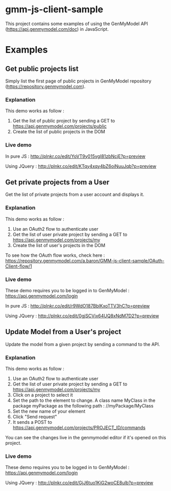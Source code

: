gmm-js-client-sample
====================

This project contains some examples of using the GenMyModel API (https://api.genmymodel.com/doc) in JavaScript.

# Examples

## Get public projects list
Simply list the first page of public projects in GenMyModel repository (https://repository.genmymodel.com).

### Explanation
This demo works as follow :
 1. Get the list of public project by sending a GET to https://api.genmymodel.com/projects/public
 2. Create the list of public projects in the DOM

### Live demo
In pure JS :
 http://plnkr.co/edit/YoVT9y015vgI81zbNcjE?p=preview

Using JQuery :
 http://plnkr.co/edit/KTqy4xqy4bZ6oiNuuJqb?p=preview

## Get private projects from a User
Get the list of private projects from a user account and displays it.

### Explanation
This demo works as follow :
 1. Use an OAuth2 flow to authenticate user
 2. Get the list of user private project by sending a GET to https://api.genmymodel.com/projects/my
 3. Create the list of user's projects in the DOM

To see how the OAuth flow works, check here :
 https://repository.genmymodel.com/a.baron/GMM-js-client-sample/OAuth-Client-flow/1

### Live demo
These demo requires you to be logged in to GenMyModel :
 https://api.genmymodel.com/login

In pure JS :
 http://plnkr.co/edit/r9WdO187BblKxoTTV3hC?p=preview

Using JQuery :
 http://plnkr.co/edit/0gjSCVix64UQ8xNdM7D2?p=preview


## Update Model from a User's project
Update the model from a given project by sending a command to the API.

### Explanation
This demo works as follow :
 1. Use an OAuth2 flow to authenticate user
 2. Get the list of user private project by sending a GET to https://api.genmymodel.com/projects/my
 4. Click on a project to select it
 5. Set the path to the element to change. A class name MyClass in the package myPackage as the following path : //myPackage/MyClass
 6. Set the new name of your element
 7. Click "Send request"
 8. It sends a POST to https://api.genmymodel.com/projects/PROJECT_ID/commands

You can see the changes live in the genmymodel editor if it's opened on this project.

### Live demo
These demo requires you to be logged in to GenMyModel :
 https://api.genmymodel.com/login
 
Using JQuery :
 http://plnkr.co/edit/GjJ6tuo1KiG2woCE8ulb?p=preview